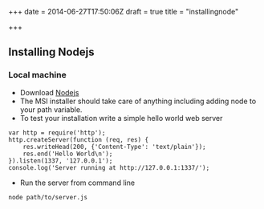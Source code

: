 +++
date = 2014-06-27T17:50:06Z
draft = true
title = "installingnode"

+++

## Installing Nodejs
### Local machine
* Download [Nodejs](http://nodejs.org)
* The MSI installer should take care of anything including adding node to your path variable.
* To test your installation write a simple hello world web server
```
var http = require('http');
http.createServer(function (req, res) {
    res.writeHead(200, {'Content-Type': 'text/plain'});
    res.end('Hello World\n');
}).listen(1337, '127.0.0.1');
console.log('Server running at http://127.0.0.1:1337/');
```
* Run the server from command line
```
node path/to/server.js
```
